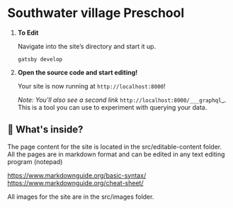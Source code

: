 # Southwater village Preschool




    

1.  **To Edit**

    Navigate into the site’s directory and start it up.

    ```shell
    gatsby develop
    ```

1.  **Open the source code and start editing!**

    Your site is now running at `http://localhost:8000`!

    _Note: You'll also see a second link_
    `http://localhost:8000/___graphql`_. This is a tool you can use to experiment with querying your data.

## 🧐 What's inside?

The page content for the site is located in the src/editable-content folder. All the pages are in markdown format and can be edited in any text editing program (notepad)

<https://www.markdownguide.org/basic-syntax/>
<https://www.markdownguide.org/cheat-sheet/>

All images for the site are in the src/images folder.


